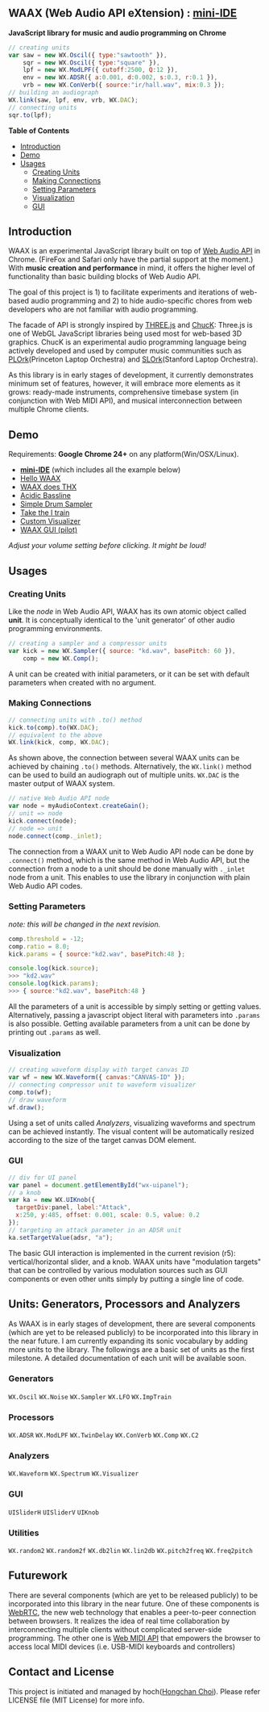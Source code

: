 WAAX (Web Audio API eXtension) : [mini-IDE][6]
---------------------------------------------
**JavaScript library for music and audio programming on Chrome**

```javascript
// creating units
var saw = new WX.Oscil({ type:"sawtooth" }),
    sqr = new WX.Oscil({ type:"square" }),
    lpf = new WX.ModLPF({ cutoff:2500, Q:12 }),
    env = new WX.ADSR({ a:0.001, d:0.002, s:0.3, r:0.1 }),
    vrb = new WX.ConVerb({ source:"ir/hall.wav", mix:0.3 });
// building an audiograph
WX.link(saw, lpf, env, vrb, WX.DAC);
// connecting units
sqr.to(lpf);
```

**Table of Contents**

* [Introduction](#indroduction)
* [Demo](#demo)
* [Usages](#usages)
  * [Creating Units](#creating-units)
  * [Making Connections](#making-connections)
  * [Setting Parameters](#setting-parameters)
  * [Visualization](#visualization) 
  * [GUI](#gui)


Introduction
------------

WAAX is an experimental JavaScript library built on top of [Web Audio API][1] in Chrome. (FireFox and Safari only have the partial support at the moment.) With **music creation and performance** in mind, it offers the higher level of functionality than basic building blocks of Web Audio API.

The goal of this project is 1) to facilitate experiments and iterations of web-based audio programming and 2) to hide audio-specific chores from web developers who are not familiar with audio programming.

The facade of API is strongly inspired by [THREE.js][2] and [ChucK][3]: Three.js is one of WebGL JavaScript libraries being used most for web-based 3D graphics. ChucK is an experimental audio programming language being actively developed and used by computer music communities such as [PLOrk][4](Princeton Laptop Orchestra) and [SLOrk][5](Stanford Laptop Orchestra).

As this library is in early stages of development, it currently demonstrates minimum set of features, however, it will embrace more elements as it grows: ready-made instruments, comprehensive timebase system (in conjunction with Web MIDI API), and musical interconnection between multiple Chrome clients.

[1]: https://dvcs.w3.org/hg/audio/raw-file/tip/webaudio/specification.html "Web Audio API: W3C Editor's Draft"
[2]: https://github.com/mrdoob/three.js/ "THREE.js: Github Repo"
[3]: http://chuck.cs.princeton.edu/
[4]: http://plork.cs.princeton.edu/
[5]: http://slork.stanford.edu/


Demo
----
Requirements: **Google Chrome 24+** on any platform(Win/OSX/Linux).

 * **[mini-IDE][6]** (which includes all the example below)
  * [Hello WAAX][15] 
  * [WAAX does THX][10]
  * [Acidic Bassline][11]
  * [Simple Drum Sampler][12]
  * [Take the I train](http://hoch.github.com/waax/examples/take-i-train.html)
  * [Custom Visualizer][13]
  * [WAAX GUI (pilot)][14]

_Adjust your volume setting before clicking. It might be loud!_

[6]: http://hoch.github.com/waax/examples/editor.html
[10]: http://hoch.github.com/waax/examples/waax-does-thx.html
[11]: http://hoch.github.com/waax/examples/acidic-bassline.html
[12]: http://hoch.github.com/waax/examples/simple-drum-sampler.html
[13]: http://hoch.github.com/waax/examples/take-i-train.html
[14]: http://hoch.github.com/waax/examples/ui-manager.html
[15]: http://hoch.github.com/waax/examples/hello-waax.html


Usages
------

### Creating Units

Like the _node_ in Web Audio API, WAAX has its own atomic object called **unit**. It is conceptually identical to the 'unit generator' of other audio programming environments.

```javascript
// creating a sampler and a compressor units
var kick = new WX.Sampler({ source: "kd.wav", basePitch: 60 }),
    comp = new WX.Comp();
```

A unit can be created with initial parameters, or it can be set with default parameters when created with no argument.


### Making Connections

```javascript
// connecting units with .to() method
kick.to(comp).to(WX.DAC);
// equivalent to the above
WX.link(kick, comp, WX.DAC);
```

As shown above, the connection between several WAAX units can be achieved by chaining `.to()` methods. Alternatively, the `WX.link()` method can be used to build an audiograph out of multiple units. `WX.DAC` is the master output of WAAX system.

```javascript
// native Web Audio API node
var node = myAudioContext.createGain();
// unit => node
kick.connect(node);
// node => unit
node.connect(comp._inlet);
```

The connection from a WAAX unit to Web Audio API node can be done by `.connect()` method, which is the same method in Web Audio API, but the connection from a node to a unit should be done manually with `._inlet` node from a unit. This enables to use the library in conjunction with plain Web Audio API codes.


### Setting Parameters 

_note: this will be changed in the next revision._

```javascript
comp.threshold = -12;
comp.ratio = 8.0;
kick.params = { source:"kd2.wav", basePitch:48 };

console.log(kick.source);
>>> "kd2.wav"
console.log(kick.params);
>>> { source:"kd2.wav", basePitch:48 }
```

All the parameters of a unit is accessible by simply setting or getting values. Alternatively, passing a javascript object literal with parameters into `.params` is also possible. Getting available parameters from a unit can be done by printing out `.params` as well.


### Visualization

```javascript
// creating waveform display with target canvas ID
var wf = new WX.Waveform({ canvas:"CANVAS-ID" });
// connecting compressor unit to waveform visualizer
comp.to(wf);
// draw waveform
wf.draw();
```

Using a set of units called _Analyzers_, visualizing waveforms and spectrum can be achieved instantly. The visual content will be automatically resized according to the size of the target canvas DOM element.


### GUI

```javascript
// div for UI panel
var panel = document.getElementById("wx-uipanel");
// a knob
var ka = new WX.UIKnob({ 
  targetDiv:panel, label:"Attack", 
  x:250, y:485, offset: 0.001, scale: 0.5, value: 0.2
});
// targeting an attack parameter in an ADSR unit
ka.setTargetValue(adsr, "a");
```

The basic GUI interaction is implemented in the current revision (r5): vertical/horizontal slider, and a knob. WAAX units have "modulation targets" that can be controlled by various modulation sources such as GUI components or even other units simply by putting a single line of code.


Units: Generators, Processors and Analyzers
-------------------------------------------
As WAAX is in early stages of development, there are several components (which are yet to be released publicly) to be incorporated into this library in the near future. I am currently expanding its sonic vocabulary by adding more units to the library. The followings are a basic set of units as the first milestone. A detailed documentation of each unit will be available soon.

### Generators
`WX.Oscil` `WX.Noise` `WX.Sampler` `WX.LFO` `WX.ImpTrain`

### Processors
`WX.ADSR` `WX.ModLPF` `WX.TwinDelay` `WX.ConVerb` `WX.Comp` `WX.C2`

### Analyzers
`WX.Waveform` `WX.Spectrum` `WX.Visualizer` 

### GUI
`UISliderH` `UISliderV` `UIKnob`

### Utilities
`WX.random2` `WX.random2f` `WX.db2lin` `WX.lin2db` `WX.pitch2freq` `WX.freq2pitch`


Futurework
----------
There are several components (which are yet to be released publicly) to be incorporated into this library in the near future. One of these components is [WebRTC][7], the new web technology that enables a peer-to-peer connection between browsers. It realizes the idea of real time collaboration by interconnecting multiple clients without complicated server-side programming. The other one is [Web MIDI API][8] that empowers the browser to access local MIDI devices (i.e. USB-MIDI keyboards and controllers)

[7]: http://dev.w3.org/2011/webrtc/editor/webrtc.html#rtcdatachannel
[8]: http://webaudio.github.com/web-midi-api/


Contact and License
-------------------
This project is initiated and managed by hoch([Hongchan Choi][9]). Please refer LICENSE file (MIT License) for more info.

[9]: https://ccrma.stanford.edu/~hongchan/
